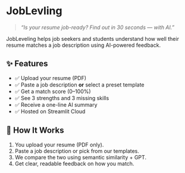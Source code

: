 # JobLevling

> *“Is your resume job-ready? Find out in 30 seconds — with AI.”*

JobLeveling helps job seekers and students understand how well their resume matches a job description using AI-powered feedback.

## ✨ Features

- ✅ Upload your resume (PDF)
- ✅ Paste a job description **or** select a preset template
- ✅ Get a match score (0–100%)
- ✅ See 3 strengths and 3 missing skills
- ✅ Receive a one-line AI summary
- ✅ Hosted on Streamlit Cloud

## 🧠 How It Works

1. You upload your resume (PDF only).
2. Paste a job description or pick from our templates.
3. We compare the two using semantic similarity + GPT.
4. Get clear, readable feedback on how you match.
